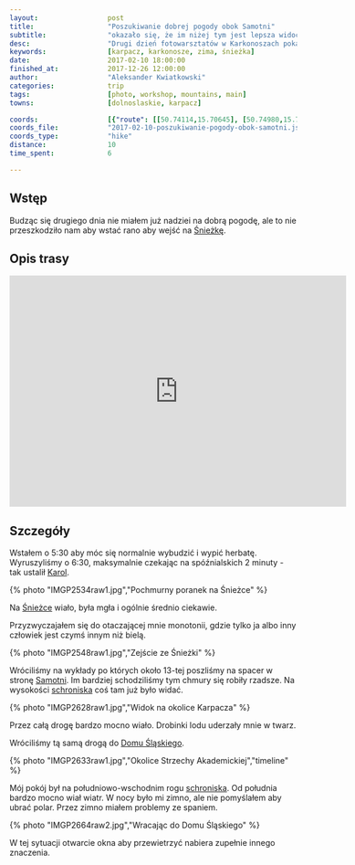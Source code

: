 ```yaml
---
layout:                 post
title:                  "Poszukiwanie dobrej pogody obok Samotni"
subtitle:               "okazało się, że im niżej tym jest lepsza widoczność"
desc:                   "Drugi dzień fotowarsztatów w Karkonoszach pokazał nam, że pogoda w górach jest bywa bardzo kapryśna."
keywords:               [karpacz, karkonosze, zima, śnieżka]
date:                   2017-02-10 18:00:00
finished_at:            2017-12-26 12:00:00
author:                 "Aleksander Kwiatkowski"
categories:             trip
tags:                   [photo, workshop, mountains, main]
towns:                  [dolnoslaskie, karpacz]

coords:                 [{"route": [[50.74114,15.70645], [50.74980,15.71121], [50.74836,15.70387]], "type": "hike"}]
coords_file:            "2017-02-10-poszukiwanie-pogody-obok-samotni.json"
coords_type:            "hike"
distance:               10
time_spent:             6

---
```


[fotowarsztaty]: studiohustawka.pl/warsztaty-i-sesje/plener-fotograficzny-karkonosze-2017
[karol-nienartowicz]: https://www.facebook.com/KarolNienartowiczMountainPhotographer/

[wiki-karkonosze]: https://pl.wikipedia.org/wiki/Karkonosze
[wiki-wroclaw]: https://pl.wikipedia.org/wiki/Wrocław
[wiki-jelenia-gora]: https://pl.wikipedia.org/wiki/Jelenia_Góra
[wiki-karpacz]: https://pl.wikipedia.org/wiki/Karpacz
[wiki-kopa]: https://pl.wikipedia.org/wiki/Kopa_(Karkonosze)
[wiki-dom-slaski]: https://pl.wikipedia.org/wiki/Dom_Śląski
[wiki-sniezka]: https://pl.wikipedia.org/wiki/Śnieżka
[wiki-samotnia]: https://pl.wikipedia.org/wiki/Schronisko_PTTK_„Samotnia”
[wiki-legi-debinskie]: https://pl.wikipedia.org/wiki/Park_Jana_Pawła_II_w_Poznaniu

Wstęp
-----

Budząc się drugiego dnia nie miałem już nadziei na dobrą pogodę, ale to nie
przeszkodziło nam aby wstać rano aby wejść na [Śnieżkę][wiki-sniezka].

Opis trasy
----------

<iframe height='405' width='590' frameborder='0' allowtransparency='true' scrolling='no' src='https://www.strava.com/activities/869986239/embed/ddf8dd5a9a44352b03aa8a88227fc419b5214048'></iframe>

Szczegóły
---------

Wstałem o 5:30 aby móc się normalnie wybudzić i wypić herbatę. Wyruszyliśmy
o 6:30, maksymalnie czekając na spóźnialskich 2 minuty - tak ustalił
[Karol][karol-nienartowicz].

{% photo "IMGP2534raw1.jpg","Pochmurny poranek na Śnieżce" %}

Na [Śnieżce][wiki-sniezka] wiało, była mgła i ogólnie średnio ciekawie.

Przyzwyczajałem się do otaczającej mnie monotonii, gdzie tylko ja albo inny
człowiek jest czymś innym niż bielą.

{% photo "IMGP2548raw1.jpg","Zejście ze Śnieżki" %}

Wróciliśmy na wykłady po których około 13-tej poszliśmy na spacer w stronę
[Samotni][wiki-samotnia]. Im bardziej schodziliśmy tym chmury się robiły
rzadsze. Na wysokości [schroniska][wiki-samotnia]
coś tam już było widać.

{% photo "IMGP2628raw1.jpg","Widok na okolice Karpacza" %}

Przez całą drogę bardzo mocno wiało. Drobinki lodu uderzały mnie w twarz.

Wróciliśmy tą samą drogą do [Domu Śląskiego][wiki-dom-slaski].

{% photo "IMGP2633raw1.jpg","Okolice Strzechy Akademickiej","timeline" %}

Mój pokój był na południowo-wschodnim rogu [schroniska][wiki-dom-slaski].
Od południa bardzo mocno wiał wiatr. W nocy było mi zimno, ale nie pomyślałem
aby ubrać polar. Przez zimno miałem problemy ze spaniem.

{% photo "IMGP2664raw2.jpg","Wracając do Domu Śląskiego" %}

W tej sytuacji otwarcie okna aby przewietrzyć nabiera zupełnie innego znaczenia.
